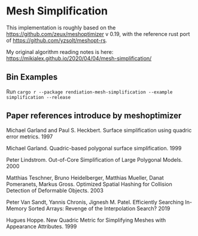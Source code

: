 # Mesh Simplification

This implementation is roughly based on the https://github.com/zeux/meshoptimizer v 0.19, with the reference rust port of https://github.com/yzsolt/meshopt-rs.

My original algorithm reading notes is here: https://mikialex.github.io/2020/04/04/mesh-simplification/

## Bin Examples

Run `cargo r --package rendiation-mesh-simplification --example simplification --release`

## Paper references introduce by meshoptimizer

Michael Garland and Paul S. Heckbert. Surface simplification using quadric error metrics. 1997

Michael Garland. Quadric-based polygonal surface simplification. 1999

Peter Lindstrom. Out-of-Core Simplification of Large Polygonal Models. 2000

Matthias Teschner, Bruno Heidelberger, Matthias Mueller, Danat Pomeranets, Markus Gross. Optimized Spatial Hashing for Collision Detection of Deformable Objects. 2003

Peter Van Sandt, Yannis Chronis, Jignesh M. Patel. Efficiently Searching In-Memory Sorted Arrays: Revenge of the Interpolation Search? 2019

Hugues Hoppe. New Quadric Metric for Simplifying Meshes with Appearance Attributes. 1999